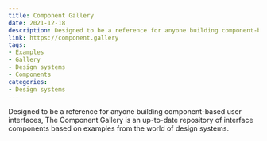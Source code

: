 ```yaml
---
title: Component Gallery
date: 2021-12-18
description: Designed to be a reference for anyone building component-based user interfaces, The Component Gallery is an up-to-date repository of interface components based on examples from the world of design systems.
link: https://component.gallery
tags: 
- Examples
- Gallery
- Design systems
- Components
categories:
- Design systems
---
```


Designed to be a reference for anyone building component-based user interfaces, The Component Gallery is an up-to-date repository of interface components based on examples from the world of design systems.